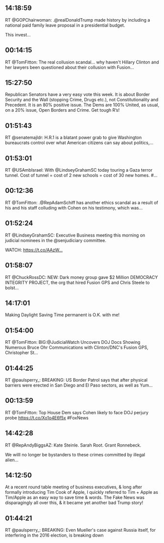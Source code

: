 ## 14:18:59
RT @GOPChairwoman: .@realDonaldTrump made history by including a national paid family leave proposal in a presidential budget.

This invest…
## 00:14:15
RT @TomFitton: The real collusion scandal... why haven't Hillary Clinton and her lawyers been questioned about their collusion with Fusion…
## 15:27:50
Republican Senators have a very easy vote this week. It is about Border Security and the Wall (stopping Crime, Drugs etc.), not Constitutionality and Precedent. It is an 80% positive issue. The Dems are 100% United, as usual, on a 20% issue, Open Borders and Crime. Get tough R’s!
## 01:51:43
RT @senatemajldr: H.R.1 is a blatant power grab to give Washington bureaucrats control over what American citizens can say about politics,…
## 01:53:01
RT @USAmbIsrael: With @LindseyGrahamSC today touring a Gaza terror tunnel. Cost of tunnel = cost of 2 new schools = cost of 30 new homes. #…
## 00:12:36
RT @TomFitton: .@RepAdamSchiff has another ethics scandal as a result of his and his staff colluding with Cohen on his testimony, which was…
## 01:52:24
RT @LindseyGrahamSC: Executive Business meeting this morning on judicial nominees in the @senjudiciary committee.

WATCH:
https://t.co/AAzW…
## 01:58:07
RT @ChuckRossDC: NEW: Dark money group gave $2 Million DEMOCRACY INTEGRITY PROJECT, the org that hired Fusion GPS and Chris Steele to bolst…
## 14:17:01
Making Daylight Saving Time permanent is O.K. with me!
## 01:54:00
RT @TomFitton: BIG:@JudicialWatch Uncovers DOJ Docs Showing Numerous Bruce Ohr Communications with Clinton/DNC's Fusion GPS, Christopher St…
## 01:44:25
RT @paulsperry_: BREAKING: US Border Patrol says that after physical barriers were erected in San Diego and El Paso sectors, as well as Yum…
## 00:13:59
RT @TomFitton: Top House Dem says Cohen likely to face DOJ perjury probe https://t.co/Xo1o4E6f5x #FoxNews
## 14:42:28
RT @RepAndyBiggsAZ: Kate Steinle.
Sarah Root.
Grant Ronnebeck.

We willl no longer be bystanders to these crimes committed by illegal alien…
## 14:12:50
At a recent round table meeting of business executives, &amp; long after formally introducing Tim Cook of Apple, I quickly referred to Tim + Apple as Tim/Apple as an easy way to save time &amp; words. The Fake News was disparagingly all over this, &amp; it became yet another bad Trump story!
## 01:44:21
RT @paulsperry_: BREAKING: Even Mueller's case against Russia itself, for interfering in the 2016 election, is breaking down
